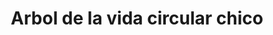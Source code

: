 ---
title: Arbol de la vida circular chico
date: 
draft: false

# descripcion
description : Arbol de la vida circular chico

materials: Plata 925

color: Plateado

dimensions: 1,7cm

code: 02-14-0234

type: "Dijes"

categories: []

price: $1.870,00

# Images
# first image will be shown in the product page
images:
  # - image: "images/path_to_image"
  # La ubicacion de las imagenes es imagenes/Dijes/Dijes.Plata/02-14-0234-arbol-de-la-vida-circular-chico
  - image: "./images/dijes/plata/02-14-0234-arbol-de-la-vida-circular-chico.JPG"
---